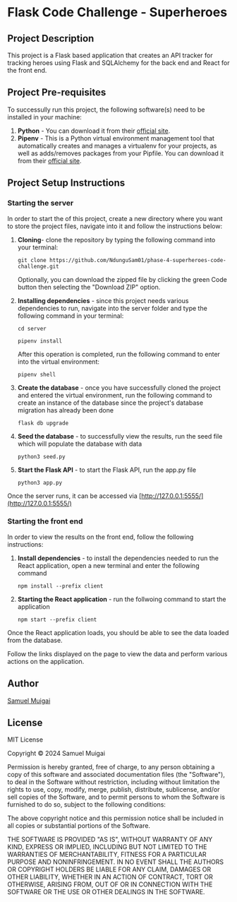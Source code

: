 # Flask Code Challenge - Superheroes

## Project Description

This project is a Flask based application that creates an API tracker for tracking heroes using Flask and SQLAlchemy for the back end and React for the front end.

## Project Pre-requisites

To successully run this project, the following software(s) need to be installed in your machine:

1. **Python** - You can download it from their [official site](https://www.python.org/downloads/).
2. **Pipenv** - This is a Python virtual environment management tool that automatically creates and manages a virtualenv for your projects, as well as adds/removes packages from your Pipfile. You can download it from their [official site](https://pypi.org/project/pipenv/).

## Project Setup Instructions

### Starting the server

In order to start the of this project, create a new directory where you want to store the project files, navigate into it and follow the instructions below:

1. **Cloning**- clone the repository by typing the following command into your terminal:

    ```
    git clone https://github.com/NdunguSam01/phase-4-superheroes-code-challenge.git 
    ```

    Optionally, you can download the zipped file by clicking the green Code button then selecting the "Download ZIP" option.

2. **Installing dependencies** - since this project needs various dependencies to run, navigate into the server folder and type the following command in your terminal:

    ```
    cd server
    ```

    ```
    pipenv install
    ```

    After this operation is completed, run the following command to enter into the virtual environment:

    ```
    pipenv shell
    ```
    
3. **Create the database** - once you have successfully cloned the project and entered the virtual environment, run the following command to create an instance of the database since the project's database migration has already been done

    ```
    flask db upgrade 
    ```

4. **Seed the database** - to successfully view the results, run the seed file  which will populate the database with data

    ```
    python3 seed.py
    ```

5. **Start the Flask API** - to start the Flask API, run the app.py file

    ```
    python3 app.py
    ```

Once the server runs, it can be accessed via [http://127.0.0.1:5555/](http://127.0.0.1:5555/)

### Starting the front end

In order to view the results on the front end, follow the following instructions:

1. **Install dependencies** - to install the dependencies needed to run the React application, open a new terminal and enter the following command

    ``` 
    npm install --prefix client
    ```

2. **Starting the React application** - run the follwoing command to start the application

    ``` 
    npm start --prefix client
    ```

Once the React application loads, you should be able to see the data loaded from the database.

Follow the links displayed on the page to view the data and perform various actions on the application.
## Author

[Samuel Muigai](https://github.com/NdunguSam01)

## License

MIT License

Copyright &copy; 2024 Samuel Muigai

Permission is hereby granted, free of charge, to any person obtaining a copy of this software and associated documentation files (the "Software"), to deal in the Software without restriction, including without limitation the rights to use, copy, modify, merge, publish, distribute, sublicense, and/or sell copies of the Software, and to permit persons to whom the Software is furnished to do so, subject to the following conditions:

The above copyright notice and this permission notice shall be included in all copies or substantial portions of the Software.

THE SOFTWARE IS PROVIDED "AS IS", WITHOUT WARRANTY OF ANY KIND, EXPRESS OR IMPLIED, INCLUDING BUT NOT LIMITED TO THE WARRANTIES OF MERCHANTABILITY, FITNESS FOR A PARTICULAR PURPOSE AND NONINFRINGEMENT. IN NO EVENT SHALL THE AUTHORS OR COPYRIGHT HOLDERS BE LIABLE FOR ANY CLAIM, DAMAGES OR OTHER LIABILITY, WHETHER IN AN ACTION OF CONTRACT, TORT OR OTHERWISE, ARISING FROM, OUT OF OR IN CONNECTION WITH THE SOFTWARE OR THE USE OR OTHER DEALINGS IN THE SOFTWARE.